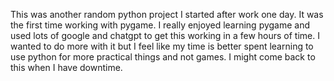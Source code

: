 This was another random python project I started after work one day. It was the first time working with pygame. I really enjoyed learning pygame and used lots of google and chatgpt to get this working in a few hours of time.
I wanted to do more with it but I feel like my time is better spent learning to use python for more practical things and not games.
I might come back to this when I have downtime. 
